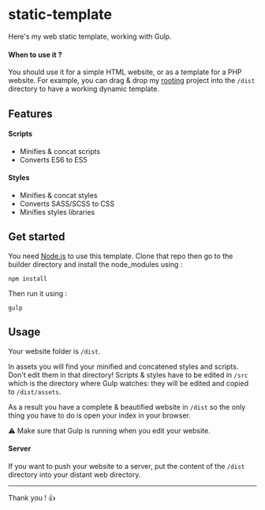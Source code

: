# static-template

Here's my web static template, working with Gulp.

#### When to use it ?
You should use it for a simple HTML website, or as a template for a PHP website. For example, you can drag & drop my [rooting](https://github.com/gabrielstik/rooting) project into the `/dist` directory to have a working dynamic template.

## Features

#### Scripts
* Minifies & concat scripts
* Converts ES6 to ES5

#### Styles
* Minifies & concat styles
* Converts SASS/SCSS to CSS
* Minifies styles libraries

## Get started

You need [Node.js](https://nodejs.org/en/) to use this template.
Clone that repo then go to the builder directory and install the node_modules using :
```
npm install
```
Then run it using :
```
gulp
```

## Usage

Your website folder is `/dist`.

In assets you will find your minified and concatened styles and scripts. Don't edit them in that directory!
Scripts & styles have to be edited in `/src` which is the directory where Gulp watches: they will be edited and copied to `/dist/assets`.

As a result you have a complete & beautified website in `/dist` so the only thing you have to do is open your index in your browser.

:warning: Make sure that Gulp is running when you edit your website.

#### Server
If you want to push your website to a server, put the content of the `/dist` directory into your distant web directory.

***

Thank you ! :thumbsup:
